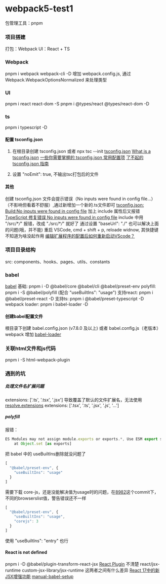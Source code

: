 # webpack5-test1
包管理工具：pnpm

### 项目搭建
打包：Webpack
UI：React + TS

### Webpack
pnpm i webpack webpack-cli -D
增加 webpack.config.js, 通过 Webpack.WebpackOptionsNormalized 来处理类型

### UI
pnpm i react react-dom -S
pnpm i @types/react @types/react-dom -D

### ts
pnpm i typescript -D
#### 配置 tsconfig.json
1. 在根目录创建 tsconfig.json 或者 npx tsc --init
[tsconfig.json](https://www.tslang.cn/docs/handbook/tsconfig-json.html)
[What is a tsconfig.json](https://www.typescriptlang.org/docs/handbook/tsconfig-json.html)
[一些你需要掌握的 tsconfig.json 常用配置项](https://zhuanlan.zhihu.com/p/570939192)
[了不起的 tsconfig.json 指南](https://zhuanlan.zhihu.com/p/285270177)

2. 设置 "noEmit": true, 不输出tsc打包后的文件
#### 其他
创建 tsconfig.json 文件会提示错误（No inputs were found in config file...）（不影响但看着不舒服）,通过新增加一个新的.ts文件即可 [tsconfig.json: Build:No inputs were found in config file](https://stackoverflow.com/questions/41211566/tsconfig-json-buildno-inputs-were-found-in-config-file)
加上 include 属性后又报错
[TypeScript 修复错误 No inputs were found in config file](https://www.zadmei.com/txfcwniw.html)
include 中用 "/src/\**/*" 报错，改成 "./src/\**/*" 就好了
通过设置 "baseUrl": "./" 也可以解决上面的问题(哦，并不能)
重启 VSCode, cmd + shift + p, reloade widnow, 其快捷键不知道为啥没起作用
[编辑扩展程序的配置后如何重新启动VScode？](https://qastack.cn/programming/42002852/how-to-restart-vscode-after-editing-extensions-config)

### 项目目录结构
src: components、hooks、pages、utils、constants

### babel
[babel](https://babeljs.io/docs/)
基础: pnpm i -D @babel/core @babel/cli @babel/preset-env
polyfill: pnpm i -S @babel/polyfill (配合 "useBuiltIns": "usage")
支持react: pnpm i @babel/preset-react -D
支持ts: pnpm i @babel/preset-typescript -D
webpack loader: pnpm i babel-loader -D

#### 创建babel配置文件
根目录下创建 babel.config.json (v7.8.0 及以上) 或者 babel.config.js（老版本）
webpack 增加 [babel-loader](https://webpack.docschina.org/loaders/babel-loader/)

### 关联html文件和js代码
pnpm i -S html-webpack-plugin

### 遇到的坑
##### 处理文件名扩展问题
extensions: ['.ts', '.tsx', '.jsx']
导致覆盖了默认的文件扩展名，无法使用 [resolve.extensions](https://webpack.docschina.org/configuration/resolve#resolveextensions)
extensions: ['.tsx', '.ts', '.jsx', '.js', '...']

##### polyfill
报错：
```typescript
ES Modules may not assign module.exports or exports.*, Use ESM export syntax, instead: ./node_modules/.pnpm/core-js@2.6.12/node_modules/core-js/modules/_descriptors.js
    at Object.set [as exports]
```
把 babel 中的 useBuiltIns删除就没问题了
```typescript
[
  "@babel/preset-env", {
    "useBuiltIns": "usage"
  }
]
```
需要下载 core-js，还是没能解决值为usage时的问题，在[8982](https://github.com/odanzhou/webpack5-test1/commit/89820b6f61bbe3e8458b887f0f7d5cc5b8004eac)这个commit下，不同的browserslist值，警告错误还不一样
```typescript
[
  "@babel/preset-env", {
    "useBuiltIns": "usage",
    "corejs": 3
  }
]
```
使用 "useBuiltIns": "entry" 也行

#### React is not defined
pnpm i -D @babel/plugin-transform-react-jsx 
[React Plugin](https://babeljs.io/docs/babel-plugin-transform-react-jsx#react-automatic-runtime-2)
不清楚 react/jsx-runtime  custom-jsx-library/jsx-runtime 这两者之间有什么差异
[React 17中的新JSX增强功能](https://www.jianshu.com/p/ea33391817c7)
[manual-babel-setup](https://legacy.reactjs.org/blog/2020/09/22/introducing-the-new-jsx-transform.html#manual-babel-setup)

